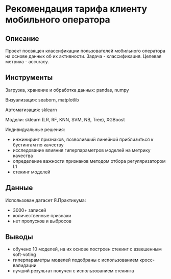 # Рекомендация тарифа клиенту мобильного оператора

## Описание

Проект посвящен классификации пользователей мобильного оператора на основе данных об их активности. 
Задача - классификация. 
Целевая метрика - accuracy.

## Инструменты

Загрузка, хранение и обработка данных: pandas, numpy

Визуализация: seaborn, matplotlib

Автоматизация: sklearn

Модели: sklearn (LR, RF, KNN, SVM, NB, Tree), XGBoost

Индивидуальные решения:
- инжиниринг признаков, позволивший линейной приблизиться к бустингам по качеству
- исследование влияния гиперпараметров моделей на метрику качества
- определение важности признаков методом отбора регуляризатором L1
- стекинг моделей

## Данные

Использован датасет Я.Практикума:
- 3000+ записей
- количественные признаки
- нет пропусков и выбросов

## Выводы

- обучено 10 моделей, на их основе построен стекинг с взвешенным soft-voting
- гиперпараметры моделей подобраны с использованием кросс-валидации
- лучший результат получен с использованием стекинга